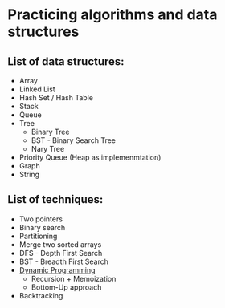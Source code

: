 # Practicing algorithms and data structures

## List of data structures:

- Array
- Linked List
- Hash Set / Hash Table
- Stack
- Queue
- Tree
  - Binary Tree
  - BST - Binary Search Tree
  - Nary Tree
- Priority Queue (Heap as implemenmtation)
- Graph
- String

## List of techniques:

- Two pointers
- Binary search
- Partitioning
- Merge two sorted arrays
- DFS - Depth First Search
- BST - Breadth First Search
- [Dynamic Programming](https://github.com/Mikhail-Vilms/practicing-algorithms-and-data-structures/blob/master/PracticingAlgorithmsAndDataStructures/DynamicProgramming/DynamicProgrammingOverview.md)
	- Recursion + Memoization
	- Bottom-Up approach
- Backtracking